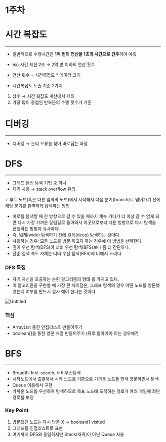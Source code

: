 # 1주차

# 시간 복잡도

---

- 일반적으로 수행시간은 **1억 번의 연산을 1초의 시간으로 간주**하여 예측

- ex) 시간 제한 2초 → 2억 번 이하의 연산 횟수

- 연산 횟수  = 시간복잡도 * 데이터 크기

- 시간복잡도 도출 기준 2가지
1. 상수 → 시간 복잡도 계산에서 제외
2. 가장 많이 중첩된 반복문의 수행 횟수가 기준

# 디버깅

---

- 디버깅 → 논리 오류를 찾아 바로잡는 과정

# DFS

---

- 그래프 완전 탐색 기법 중 하나
- 재귀 사용 → stack overflow 유의

<aside>
💡 루트 노드(혹은 다른 임의의 노드)에서 시작해서 다음 분기(branch)로 넘어가기 전에 해당 분기를 완벽하게 탐색하는 방법

</aside>

- 미로를 탐색할 때 한 방향으로 갈 수 있을 때까지 계속 가다가 더 이상 갈 수 없게 되면 다시 가장 가까운 갈림길로 돌아와서 이곳으로부터 다른 방향으로 다시 탐색을 진행하는 방법과 유사하다.
- 즉, 넓게(wide) 탐색하기 전에 깊게(deep) 탐색하는 것이다.
- 사용하는 경우: 모든 노드를 방문 하고자 하는 경우에 이 방법을 선택한다.
- 깊이 우선 탐색(DFS)이 너비 우선 탐색(BFS)보다 좀 더 간단하다.
- 단순 검색 속도 자체는 너비 우선 탐색(BFS)에 비해서 느리다.

### DFS 특징

- 자기 자신을 호출하는 순환 알고리즘의 형태 를 가지고 있다.
- 이 알고리즘을 구현할 때 가장 큰 차이점은, 그래프 탐색의 경우 어떤 노드를 방문했었는지 여부를 반드시 검사 해야 한다는 것이다.

![Untitled](1%E1%84%8C%E1%85%AE%E1%84%8E%E1%85%A1%202dee97d9d44443b38e58c95c29d45d93/Untitled.png)

### 핵심

- ArrayList 통한 인접리스트 만들어주기
- boolean[]을 통한 방문 배열 만들어주기 (뒤로 돌아가야 하는 경우에?)

# BFS

---

- Breadth-first-search, 너비우선탐색
- 시작노드에서 출발해서 시작 노드를 기준으로 가까운 노드들 먼저 방문하면서 탐색
- Queue 이용해서 구현
- 가까운 노드를 우선하여 탐색하므로 목표 노드에 도착하는 경로가 여러 개일때 최단 경로를 보장

### Key Point

1. 방문했던 노드는 다시 방문 X →  boolean[] visited
2. 그래프를 인접리스트로 표현
3. 여기까지 DFS와 동일하지만 Stack(재귀)이 아닌 Queue 사용